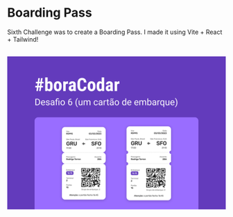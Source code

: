 <h1><strong>Boarding Pass</strong></h1>

<p>Sixth Challenge was to create a Boarding Pass. I made it using Vite + React + Tailwind!</p>
<br>

<img src='./assets/capa.png'>